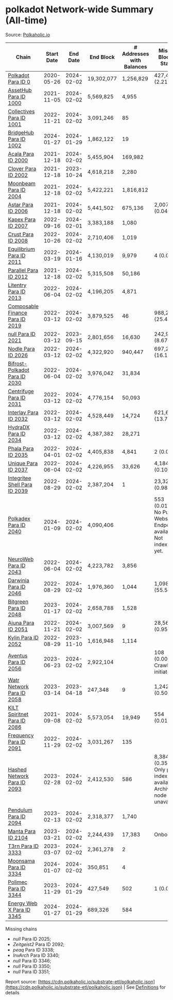 # polkadot Network-wide Summary (All-time)

Source: [Polkaholic.io](https://polkaholic.io)


| Chain            | Start Date | End Date | End Block | # Addresses with Balances | Missing Blocks / Status |
| ---------------- | ---------- | ---------| --------- | ------------------------- | ----------------------- |
| [Polkadot Para ID 0](/polkadot/0-polkadot) | 2020-05-26 | 2024-02-02 | 19,302,077 |  1,256,829 | 427,464 (2.21%)  |
| [AssetHub Para ID 1000](/polkadot/1000-assethub) | 2021-11-05 | 2024-02-02 | 5,569,825 |  4,955 |    |
| [Collectives Para ID 1001](/polkadot/1001-collectives) | 2022-11-21 | 2024-02-02 | 3,091,246 |  85 |    |
| [BridgeHub Para ID 1002](/polkadot/1002-bridgehub) | 2024-01-27 | 2024-01-29 | 1,862,122 |  19 |    |
| [Acala Para ID 2000](/polkadot/2000-acala) | 2021-12-18 | 2024-02-02 | 5,455,904 |  169,982 |    |
| [Clover Para ID 2002](/polkadot/2002-clover) | 2021-12-18 | 2023-10-24 | 4,618,218 |  2,280 |    |
| [Moonbeam Para ID 2004](/polkadot/2004-moonbeam) | 2021-12-18 | 2024-02-02 | 5,422,221 |  1,816,812 |    |
| [Astar Para ID 2006](/polkadot/2006-astar) | 2021-12-18 | 2024-02-02 | 5,441,502 |  675,136 | 2,007 (0.04%)  |
| [Kapex Para ID 2007](/polkadot/2007-kapex) | 2022-09-16 | 2024-02-01 | 3,383,188 |  1,080 |    |
| [Crust Para ID 2008](/polkadot/2008-crust) | 2022-10-26 | 2024-02-02 | 2,710,406 |  1,019 |    |
| [Equilibrium Para ID 2011](/polkadot/2011-equilibrium) | 2022-03-19 | 2024-01-16 | 4,130,019 |  9,979 | 4 (0.00%)  |
| [Parallel Para ID 2012](/polkadot/2012-parallel) | 2021-12-18 | 2024-02-02 | 5,315,508 |  50,186 |    |
| [Litentry Para ID 2013](/polkadot/2013-litentry) | 2022-06-04 | 2024-02-02 | 4,196,205 |  4,871 |    |
| [Composable Finance Para ID 2019](/polkadot/2019-composable) | 2022-03-12 | 2024-02-02 | 3,879,525 |  46 | 988,228 (25.47%)  |
| [null Para ID 2021](/polkadot/2021-efinity) | 2022-03-12 | 2023-09-15 | 2,801,656 |  16,630 | 242,949 (8.67%)  |
| [Nodle Para ID 2026](/polkadot/2026-nodle) | 2022-03-12 | 2024-02-02 | 4,322,920 |  940,447 | 697,249 (16.13%)  |
| [Bifrost-Polkadot Para ID 2030](/polkadot/2030-bifrost) | 2022-06-04 | 2024-02-02 | 3,976,042 |  31,834 |    |
| [Centrifuge Para ID 2031](/polkadot/2031-centrifuge) | 2022-03-12 | 2024-02-02 | 4,776,154 |  50,093 |    |
| [Interlay Para ID 2032](/polkadot/2032-interlay) | 2022-03-12 | 2024-02-02 | 4,528,449 |  14,724 | 621,626 (13.73%)  |
| [HydraDX Para ID 2034](/polkadot/2034-hydradx) | 2022-03-12 | 2024-02-02 | 4,387,382 |  28,271 |    |
| [Phala Para ID 2035](/polkadot/2035-phala) | 2022-04-01 | 2024-02-02 | 4,405,838 |  4,841 | 2 (0.00%)  |
| [Unique Para ID 2037](/polkadot/2037-unique) | 2022-06-04 | 2024-02-02 | 4,226,955 |  33,626 | 4,184 (0.10%)  |
| [Integritee Shell Para ID 2039](/polkadot/2039-integritee) | 2022-08-29 | 2024-02-02 | 2,387,204 |  1 | 23,323 (0.98%)  |
| [Polkadex Para ID 2040](/polkadot/2040-polkadex) | 2024-01-09 | 2024-02-02 | 4,090,406 |   | 553 (0.01%) No Public Websocket Endpoint available: Not indexing yet. |
| [NeuroWeb Para ID 2043](/polkadot/2043-neuroweb) | 2022-06-04 | 2024-02-02 | 4,223,782 |  3,856 |    |
| [Darwinia Para ID 2046](/polkadot/2046-darwinia) | 2022-08-29 | 2024-02-02 | 1,976,360 |  1,044 | 1,098,047 (55.56%)  |
| [Bitgreen Para ID 2048](/polkadot/2048-bitgreen) | 2023-01-17 | 2024-02-02 | 2,658,788 |  1,528 |    |
| [Ajuna Para ID 2051](/polkadot/2051-ajuna) | 2022-11-21 | 2024-02-02 | 3,007,569 |  9 | 28,565 (0.95%)  |
| [Kylin Para ID 2052](/polkadot/2052-kylin) | 2022-08-29 | 2023-11-10 | 1,616,948 |  1,114 |    |
| [Aventus Para ID 2056](/polkadot/2056-aventus) | 2023-06-23 | 2024-02-02 | 2,922,104 |   | 108 (0.00%) Crawling initiated |
| [Watr Network Para ID 2058](/polkadot/2058-watr) | 2023-03-14 | 2023-04-18 | 247,348 |  9 | 1,242 (0.50%)  |
| [KILT Spiritnet Para ID 2086](/polkadot/2086-kilt) | 2021-09-08 | 2024-02-02 | 5,573,054 |  19,949 | 554 (0.01%)  |
| [Frequency Para ID 2091](/polkadot/2091-frequency) | 2022-11-29 | 2024-02-02 | 3,031,267 |  135 |    |
| [Hashed Network Para ID 2093](/polkadot/2093-hashed) | 2023-02-28 | 2024-02-02 | 2,412,530 |  586 | 8,384 (0.35%) Only partial index available: Archive node unavailable |
| [Pendulum Para ID 2094](/polkadot/2094-pendulum) | 2023-02-13 | 2024-02-02 | 2,318,377 |  1,740 |    |
| [Manta Para ID 2104](/polkadot/2104-manta) | 2023-03-21 | 2024-02-02 | 2,244,439 |  17,383 |   Onboarding |
| [T3rn Para ID 3333](/polkadot/3333-t3rn) | 2023-03-07 | 2024-02-02 | 2,361,278 |  2 |    |
| [Moonsama Para ID 3334](/polkadot/3334-moonsama) | 2024-01-07 | 2024-02-02 | 350,851 |  4 |    |
| [Polimec Para ID 3344](/polkadot/3344-polimec) | 2023-11-29 | 2024-01-29 | 427,549 |  502 | 1 (0.00%)  |
| [Energy Web X Para ID 3345](/polkadot/3345-energywebx) | 2024-01-27 | 2024-01-29 | 689,326 |  584 |    |

Missing chains


* *null* Para ID 2025; 
* *Zeitgeist2* Para ID 2092; 
* *peaq* Para ID 3338; 
* *InvArch* Para ID 3340; 
* *null* Para ID 3346; 
* *null* Para ID 3350; 
* *null* Para ID 3351; 

Report source: [https://cdn.polkaholic.io/substrate-etl/polkaholic.json](https://cdn.polkaholic.io/substrate-etl/polkaholic.json) | See [Definitions](/DEFINITIONS.md) for details
